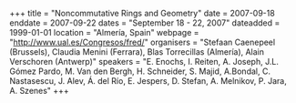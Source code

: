 +++
title = "Noncommutative Rings and Geometry"
date = 2007-09-18
enddate = 2007-09-22
dates = "September 18 - 22, 2007"
dateadded = 1999-01-01
location = "Almería, Spain"
webpage = "http://www.ual.es/Congresos/fred/"
organisers = "Stefaan Caenepeel (Brussels), Claudia Menini (Ferrara), Blas Torrecillas (Almería), Alain Verschoren (Antwerp)"
speakers = "E. Enochs, I. Reiten, A. Joseph, J.L. Gómez Pardo, M. Van den Bergh, H. Schneider, S. Majid, A.Bondal, C. Nastasescu, J. Alev, Á. del Río, E. Jespers, D. Stefan, A. Melnikov, P. Jara, A. Szenes"
+++
